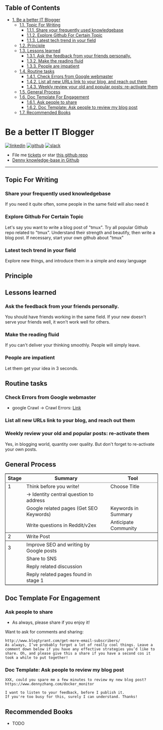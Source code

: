 <div id="table-of-contents">
<h2>Table of Contents</h2>
<div id="text-table-of-contents">
<ul>
<li><a href="#sec-1">1. Be a better IT Blogger</a>
<ul>
<li><a href="#sec-1-1">1.1. Topic For Writing</a>
<ul>
<li><a href="#sec-1-1-1">1.1.1. Share your frequently used knowledgebase</a></li>
<li><a href="#sec-1-1-2">1.1.2. Explore Github For Certain Topic</a></li>
<li><a href="#sec-1-1-3">1.1.3. Latest tech trend in your field</a></li>
</ul>
</li>
<li><a href="#sec-1-2">1.2. Principle</a></li>
<li><a href="#sec-1-3">1.3. Lessons learned</a>
<ul>
<li><a href="#sec-1-3-1">1.3.1. Ask the feedback from your friends personally.</a></li>
<li><a href="#sec-1-3-2">1.3.2. Make the reading fluid</a></li>
<li><a href="#sec-1-3-3">1.3.3. People are impatient</a></li>
</ul>
</li>
<li><a href="#sec-1-4">1.4. Routine tasks</a>
<ul>
<li><a href="#sec-1-4-1">1.4.1. Check Errors from Google webmaster</a></li>
<li><a href="#sec-1-4-2">1.4.2. List all new URLs link to your blog, and reach out them</a></li>
<li><a href="#sec-1-4-3">1.4.3. Weekly review your old and popular posts: re-activate them</a></li>
</ul>
</li>
<li><a href="#sec-1-5">1.5. General Process</a></li>
<li><a href="#sec-1-6">1.6. Doc Template For Engagement</a>
<ul>
<li><a href="#sec-1-6-1">1.6.1. Ask people to share</a></li>
<li><a href="#sec-1-6-2">1.6.2. Doc Template: Ask people to review my blog post</a></li>
</ul>
</li>
<li><a href="#sec-1-7">1.7. Recommended Books</a></li>
</ul>
</li>
</ul>
</div>
</div>


# Be a better IT Blogger<a id="sec-1" name="sec-1"></a>

<a href="https://www.linkedin.com/in/dennyzhang001"><img src="https://www.dennyzhang.com/wp-content/uploads/sns/linkedin.png" alt="linkedin" /></a>
<a href="https://github.com/DennyZhang"><img src="https://www.dennyzhang.com/wp-content/uploads/sns/github.png" alt="github" /></a>
<a href="https://www.dennyzhang.com/slack"><img src="https://www.dennyzhang.com/wp-content/uploads/sns/slack.png" alt="slack" /></a>

-   File me [tickets](<https://github.com/DennyZhang/maintain-slack-group/issues>) or star [this github repo](<https://github.com/DennyZhang/maintain-slack-group>)
-   [Denny knowledge-base in Github](https://github.com/search?utf8=✓&q=topic%3Aknowledge-base+user%3ADennyZhang&type=Repositories)

---

## Topic For Writing<a id="sec-1-1" name="sec-1-1"></a>

### Share your frequently used knowledgebase<a id="sec-1-1-1" name="sec-1-1-1"></a>

If you need it quite often, some people in the same field will also need it  

### Explore Github For Certain Topic<a id="sec-1-1-2" name="sec-1-1-2"></a>

Let's say you want to write a blog post of "tmux". Try all popular Github repo related to "tmux". Understand their strength and beautify, then write a blog post. If necessary, start your own github about "tmux"  

### Latest tech trend in your field<a id="sec-1-1-3" name="sec-1-1-3"></a>

Explore new things, and introduce them in a simple and easy language  

## Principle<a id="sec-1-2" name="sec-1-2"></a>

## Lessons learned<a id="sec-1-3" name="sec-1-3"></a>

### Ask the feedback from your friends personally.<a id="sec-1-3-1" name="sec-1-3-1"></a>

You should have friends working in the same field. If your new doesn't serve your friends well, it won't work well for others.  

### Make the reading fluid<a id="sec-1-3-2" name="sec-1-3-2"></a>

If you can't deliver your thinking smoothly. People will simply leave.  

### People are impatient<a id="sec-1-3-3" name="sec-1-3-3"></a>

Let them get your idea in 3 seconds.  

## Routine tasks<a id="sec-1-4" name="sec-1-4"></a>

### Check Errors from Google webmaster<a id="sec-1-4-1" name="sec-1-4-1"></a>

-   google Crawl -> Crawl Errors: [Link](https://www.google.com/webmasters/tools/crawl-errors?hl=en&siteUrl=https://www.dennyzhang.com/#t2=3)

### List all new URLs link to your blog, and reach out them<a id="sec-1-4-2" name="sec-1-4-2"></a>

### Weekly review your old and popular posts: re-activate them<a id="sec-1-4-3" name="sec-1-4-3"></a>

Yes, in blogging world, quantity over quality. But don't forget to re-activate your own posts.  

## General Process<a id="sec-1-5" name="sec-1-5"></a>

<table border="2" cellspacing="0" cellpadding="6" rules="groups" frame="hsides">


<colgroup>
<col  class="right" />

<col  class="left" />

<col  class="left" />
</colgroup>
<thead>
<tr>
<th scope="col" class="right">Stage</th>
<th scope="col" class="left">Summary</th>
<th scope="col" class="left">Tool</th>
</tr>
</thead>

<tbody>
<tr>
<td class="right">1</td>
<td class="left">Think before you write!</td>
<td class="left">Choose Title <https://www.google.com></td>
</tr>


<tr>
<td class="right">&#xa0;</td>
<td class="left">-> Identity central question to address</td>
<td class="left">&#xa0;</td>
</tr>


<tr>
<td class="right">&#xa0;</td>
<td class="left">Google related pages (Get SEO Keywords)</td>
<td class="left">Keywords in Summary <https://ubersuggest.io></td>
</tr>


<tr>
<td class="right">&#xa0;</td>
<td class="left">Write questions in Reddit/v2ex</td>
<td class="left">Anticipate Community <https://www.reddit.com/r/devops/></td>
</tr>
</tbody>

<tbody>
<tr>
<td class="right">2</td>
<td class="left">Write Post</td>
<td class="left">&#xa0;</td>
</tr>
</tbody>

<tbody>
<tr>
<td class="right">3</td>
<td class="left">Improve SEO and writing by Google posts</td>
<td class="left">&#xa0;</td>
</tr>


<tr>
<td class="right">&#xa0;</td>
<td class="left">Share to SNS</td>
<td class="left">&#xa0;</td>
</tr>


<tr>
<td class="right">&#xa0;</td>
<td class="left">Reply related discussion</td>
<td class="left">&#xa0;</td>
</tr>


<tr>
<td class="right">&#xa0;</td>
<td class="left">Reply related pages found in stage 1</td>
<td class="left">&#xa0;</td>
</tr>
</tbody>
</table>

## Doc Template For Engagement<a id="sec-1-6" name="sec-1-6"></a>

### Ask people to share<a id="sec-1-6-1" name="sec-1-6-1"></a>

-   As always, please share if you enjoy it!

Want to ask for comments and sharing:  

    http://www.blogtyrant.com/get-more-email-subscribers/
    As always, I’ve probably forgot a lot of really cool things. Leave a comment down below if you have any effective strategies you’d like to share. Oh, and please give this a share if you have a second cos it took a while to put together!

### Doc Template: Ask people to review my blog post<a id="sec-1-6-2" name="sec-1-6-2"></a>

    XXX, could you spare me a few minutes to review my new blog post?
    https://www.dennyzhang.com/docker_monitor
    
    I want to listen to your feedback, before I publish it.
    If you're too busy for this, surely I can understand. Thanks!

## Recommended Books<a id="sec-1-7" name="sec-1-7"></a>

-   TODO